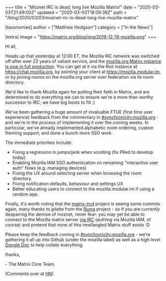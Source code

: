 +++
title = "Moznet IRC is dead; long live Mozilla Matrix!"
date = "2020-03-03T21:49:00Z"
updated = "2020-03-03T18:09:39Z"
path = "/blog/2020/03/03/moznet-irc-is-dead-long-live-mozilla-matrix"

[taxonomies]
author = ["Matthew Hodgson"]
category = ["In the News"]

[extra]
image = "https://matrix.org/blog/img/2019-12-19-mozilla.png"
+++

Hi all,

Heads up that yesterday at 12:00 ET, the Mozilla IRC network was switched off
after over 22 years of valiant service, and the [mozilla.org Matrix instance is
now in full production](http://exple.tive.org/blarg/2020/02/20/synchronous-messaging-were-live/).
You can get at it via the Riot instance at
<https://chat.mozilla.org>, by pointing your client at
<https://mozilla.modular.im>, or by joining rooms on the mozilla.org server over
federation via its room directory.

We'd like to thank Mozilla again for putting their faith in Matrix, and are
determined to do everything we can to ensure we're a more than worthy
successor to IRC; we have big boots to fill :)

We've been gathering a huge amount of invaluable FTUE (first time user experience)
feedback from the commentary in [#synchronicity:mozilla.org](https://matrix.to/#/#synchronicity:mozilla.org) - and we're in the process
of implementing it over the coming weeks.  In particular, we've already implemented
alphabetic room ordering, custom theming support, and done a bunch more SSO work.

The immediate priorities include:

 * Fixing a regression in jumps/jank when scrolling (fix PRed to develop today)
 * Enabling Mozilla IAM SSO authentication on remaining "interactive user auth" flows (e.g. managing devices)
 * Fixing the UX around selecting server when browsing the room directory.
 * Fixing notification defaults, behaviour and settings UX
 * Better educating users to connect to the mozilla.modular.im if using a random app.

Finally, it's worth noting that the [matrix-ircd](https://github.com/matrix-org/matrix-ircd) project is
seeing some commits again, many thanks to jplatte from the [Ruma](https://ruma.dev/) project - so if you are
currently despairing the demise of moznet, never fear: you may yet be able to connect to the Mozilla matrix
server [via IRC](https://xkcd.com/1782/) (authing via Mozilla IAM, of course) and pretend that none of this newfangled Matrix stuff
exists :D

Please keep the feedback coming in [#synchronicity:mozilla.org](https://matrix.to/#/#synchronicity:mozilla.org) - we're gathering it all up into Github (under the mozilla label) as well as a high level [Google Doc](https://docs.google.com/document/d/1yG3pqAWN4JLL_omC1E9W7Gc-jAOqFD0OAr5gig1Yilg/edit?usp=drive_web&ouid=106410341666574529833) to help collate everything.

thanks,

\- The Matrix Core Team.

(Comments over at [HN](https://news.ycombinator.com/item?id=22477757))
